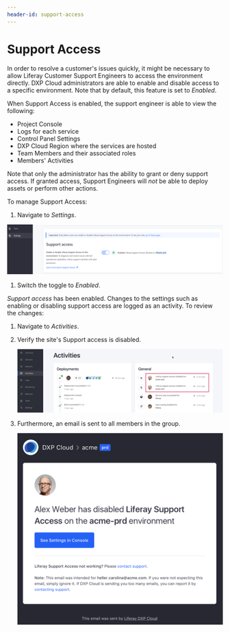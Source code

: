 ```yaml
---
header-id: support-access
---
```


# Support Access

In order to resolve a customer's issues quickly, it might be necessary to allow Liferay Customer Support Engineers to access the environment directly. DXP Cloud administrators are able to enable and disable access to a specific environment. Note that by default, this feature is set to _Enabled_.

When Support Access is enabled, the support engineer is able to view the following:

* Project Console
* Logs for each service
* Control Panel Settings
* DXP Cloud Region where the services are hosted
* Team Members and their associated roles
* Members' Activities

Note that only the administrator has the ability to grant or deny support access. If granted access, Support Engineers will _not_ be able to deploy assets or perform other actions.

To manage Support Access:

1. Navigate to _Settings_.

![Contributor Access](./support-access/images/01.png)

1. Switch the toggle to _Enabled_.

_Support access_ has been enabled. Changes to the settings such as enabling or disabling support access are logged as an activity. To review the changes:

1. Navigate to _Activities_.
1. Verify the site's Support access is disabled.

    ![Disabled Support Access](./support-access/images/02.png)

1. Furthermore, an email is sent to all members in the group.

    ![Email verification](./support-access/images/03.png)
